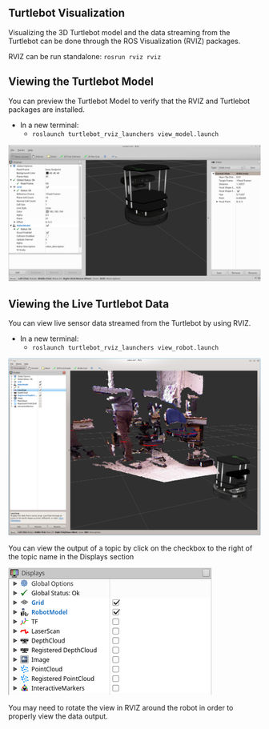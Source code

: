 ## Turtlebot Visualization
Visualizing the 3D Turtlebot model and the data streaming from the Turtlebot can be done through the ROS Visualization (RVIZ) packages.

RVIZ can be run standalone: `rosrun rviz rviz`

## Viewing the Turtlebot Model
You can preview the Turtlebot Model to verify that the RVIZ and Turtlebot packages are installed.
- In a new terminal:
  - `roslaunch turtlebot_rviz_launchers view_model.launch`

![](Resources/05-rviz_turtlebot_view_model.png)

## Viewing the Live Turtlebot Data
You can view live sensor data streamed from the Turtlebot by using RVIZ.
- In a new terminal:
  - `roslaunch turtlebot_rviz_launchers view_robot.launch`

![](Resources/05-rviz_turtlebot_view_robot.png)


You can view the output of a topic by click on the checkbox to the right of the topic name in the Displays section

![](Resources/05-rviz_turtlebot_view_robot_displays.png)

You may need to rotate the view in RVIZ around the robot in order to properly view the data output.
